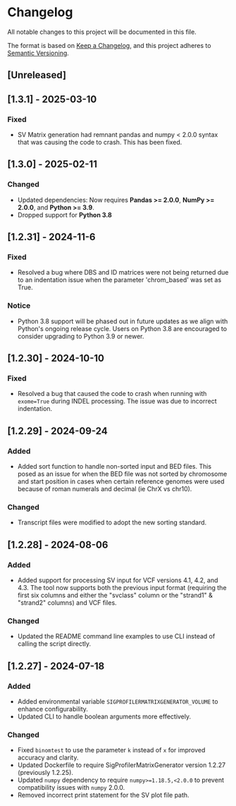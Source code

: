 # Changelog

All notable changes to this project will be documented in this file.

The format is based on [Keep a Changelog](https://keepachangelog.com/en/1.0.0/), and this project adheres to [Semantic Versioning](https://semver.org/spec/v2.0.0.html).

## [Unreleased]

## [1.3.1] - 2025-03-10

### Fixed
- SV Matrix generation had remnant pandas and numpy < 2.0.0 syntax that was causing the code to crash. This has been fixed.

## [1.3.0] - 2025-02-11

### Changed
- Updated dependencies: Now requires **Pandas >= 2.0.0**, **NumPy >= 2.0.0**, and **Python >= 3.9**.
- Dropped support for **Python 3.8**

## [1.2.31] - 2024-11-6

### Fixed
- Resolved a bug where DBS and ID matrices were not being returned due to an indentation issue when the parameter 'chrom_based' was set as True.

### Notice
- Python 3.8 support will be phased out in future updates as we align with Python's ongoing release cycle. Users on Python 3.8 are encouraged to consider upgrading to Python 3.9 or newer.

## [1.2.30] - 2024-10-10

### Fixed
- Resolved a bug that caused the code to crash when running with `exome=True` during INDEL processing. The issue was due to incorrect indentation.

## [1.2.29] - 2024-09-24

### Added
- Added sort function to handle non-sorted input and BED files. This posed as an issue for when the BED file was not sorted by chromosome and start position in cases when certain reference genomes were used because of roman numerals and decimal (ie ChrX vs chr10).

### Changed
- Transcript files were modified to adopt the new sorting standard.


## [1.2.28] - 2024-08-06

### Added
- Added support for processing SV input for VCF versions 4.1, 4.2, and 4.3. The tool now supports both the previous input format (requiring the first six columns and either the "svclass" column or the "strand1" & "strand2" columns) and VCF files.

### Changed
- Updated the README command line examples to use CLI instead of calling the script directly.

## [1.2.27] - 2024-07-18

### Added
- Added environmental variable `SIGPROFILERMATRIXGENERATOR_VOLUME` to enhance configurability.
- Updated CLI to handle boolean arguments more effectively.

### Changed
- Fixed `binomtest` to use the parameter `k` instead of `x` for improved accuracy and clarity.
- Updated Dockerfile to require SigProfilerMatrixGenerator version 1.2.27 (previously 1.2.25).
- Updated `numpy` dependency to require `numpy>=1.18.5,<2.0.0` to prevent compatibility issues with `numpy` 2.0.0.
- Removed incorrect print statement for the SV plot file path.